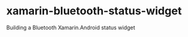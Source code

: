 xamarin-bluetooth-status-widget
===============================

Building a Bluetooth Xamarin.Android status widget

